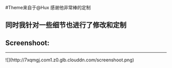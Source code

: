 #Theme来自于@Hux 感谢他非常棒的定制

## 同时我针对一些细节也进行了修改和定制
## Screenshoot:
<hr>
![](http://7xqmgj.com1.z0.glb.clouddn.com/screenshoot.png)




